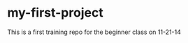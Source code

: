 my-first-project
================

This is a first training repo for the beginner class on 11-21-14
